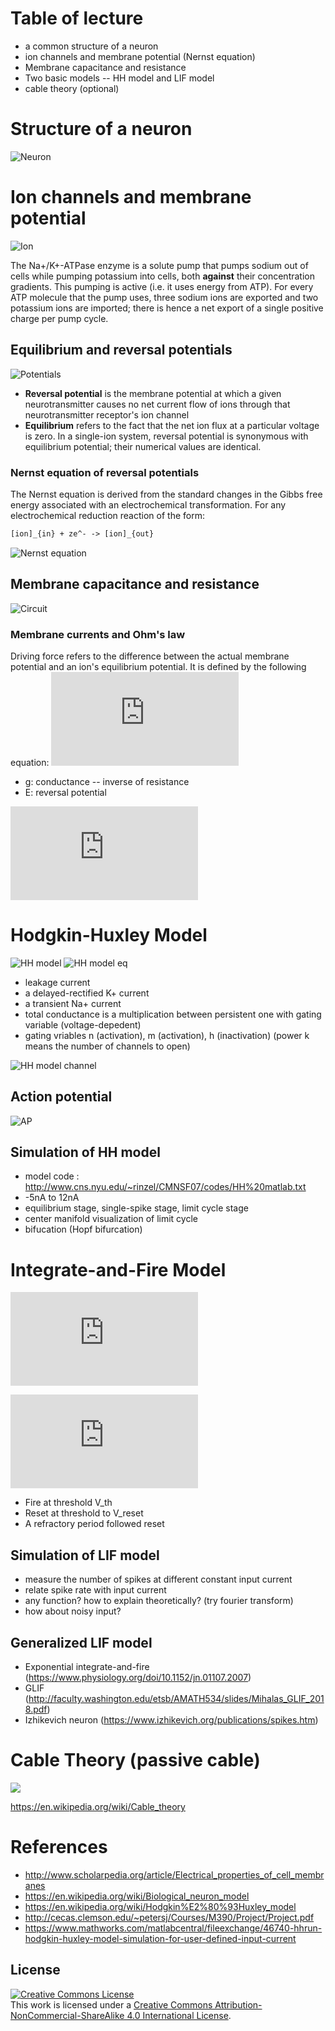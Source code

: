 # Table of lecture
* a common structure of a neuron
* ion channels and membrane potential (Nernst equation)
* Membrane capacitance and resistance
* Two basic models -- HH model and LIF model
* cable theory (optional)



# Structure of a neuron
![Neuron](https://upload.wikimedia.org/wikipedia/commons/thumb/b/b5/Neuron.svg/800px-Neuron.svg.png)

# Ion channels and membrane potential
![Ion](https://image.slidesharecdn.com/actionpotentials-animalsystems-141110120811-conversion-gate02/95/action-potentials-animal-systems-2-638.jpg?cb=1415621630)

The Na+/K+-ATPase enzyme is a solute pump that pumps sodium out of cells while pumping potassium into cells, both **against** their concentration gradients. This pumping is active (i.e. it uses energy from ATP). For every ATP molecule that the pump uses, three sodium ions are exported and two potassium ions are imported; there is hence a net export of a single positive charge per pump cycle.

## Equilibrium and reversal potentials
![Potentials](http://www.physiologyweb.com/lecture_notes/resting_membrane_potential/figs/measuring_the_membrane_potential_basic_method_w.jpg)

* **Reversal potential** is the membrane potential at which a given neurotransmitter causes no net current flow of ions through that neurotransmitter receptor's ion channel
* **Equilibrium** refers to the fact that the net ion flux at a particular voltage is zero. In a single-ion system, reversal potential is synonymous with equilibrium potential; their numerical values are identical.

### Nernst equation of reversal potentials
The Nernst equation is derived from the standard changes in the Gibbs free energy associated with an electrochemical transformation. For any electrochemical reduction reaction of the form:
```latex
[ion]_{in} + ze^- -> [ion]_{out}
```

![Nernst equation](http://digitalfirst.bfwpub.com/principles_of_life/asset/act_3401_nernst_equation/act3401l1.png)

## Membrane capacitance and resistance
![Circuit](https://www.researchgate.net/profile/Alessio_Franci/publication/300414100/figure/fig1/AS:364002174619658@1463796289737/Examples-of-neuronal-circuits-A-Electrical-circuit-of-the-Hodgkin-Huxley-model-taken.ppm)

### Membrane currents and Ohm's law
Driving force refers to the difference between the actual membrane potential and an ion's equilibrium potential. It is defined by the following equation:
![](https://latex.codecogs.com/gif.latex?i_m%20%3D%20%5Csum_j%20g_j%28V-E_j%29)
* g: conductance -- inverse of resistance
* E: reversal potential

![](https://latex.codecogs.com/gif.latex?%5Cfrac%7BdQ%7D%7Bdt%7D%3DC_m%5Cfrac%7BdV%7D%7Bdt%7D%3D-i_m%20&plus;%20i_%7Bext%7D)

# Hodgkin-Huxley Model
![HH model](https://upload.wikimedia.org/wikipedia/commons/thumb/9/98/Hodgkin-Huxley.svg/350px-Hodgkin-Huxley.svg.png)
![HH model eq](http://www.math.pitt.edu/~bard/bardware/tut/gif/hh.gif)

* leakage current
* a delayed-rectified K+ current
* a transient Na+ current
* total conductance is a multiplication between persistent one with gating variable (voltage-depedent)
* gating vriables n (activation), m (activation), h (inactivation) (power k means the number of channels to open)

![HH model channel](http://ecee.colorado.edu/~ecen4831/cnsweb/hhact.gif)
## Action potential
![AP](https://encrypted-tbn0.gstatic.com/images?q=tbn:ANd9GcQnbGkwVX2WGVazPfW-Z2EuKS14FRTrqAkxe0EhoN-vlEzb3U7S)

## Simulation of HH model
* model code : http://www.cns.nyu.edu/~rinzel/CMNSF07/codes/HH%20matlab.txt
* -5nA to 12nA
* equilibrium stage, single-spike stage, limit cycle stage
* center manifold visualization of limit cycle
* bifucation (Hopf bifurcation)

# Integrate-and-Fire Model
![](https://latex.codecogs.com/gif.latex?C_m%5Cfrac%7BdV%7D%7Bdt%7D%20%3D%20-g_L%28V-E_L%29%20&plus;%20I_%7Bext%7D)

![](https://latex.codecogs.com/gif.latex?%5Ctau_m%5Cfrac%7BdV%7D%7Bdt%7D%20%3D%20-%28V-E_L%29%20&plus;%20I_%7Bext%7DR_m)

* Fire at threshold V_th
* Reset at threshold to V_reset
* A refractory period followed reset

## Simulation of LIF model
* measure the number of spikes at different constant input current
* relate spike rate with input current
* any function? how to explain theoretically? (try fourier transform)
* how about noisy input?

## Generalized LIF model
* Exponential integrate-and-fire (https://www.physiology.org/doi/10.1152/jn.01107.2007)
* GLIF (http://faculty.washington.edu/etsb/AMATH534/slides/Mihalas_GLIF_2018.pdf)
* Izhikevich neuron (https://www.izhikevich.org/publications/spikes.htm)

# Cable Theory (passive cable)
![](https://upload.wikimedia.org/wikipedia/commons/thumb/0/0c/Cable_theory_Neuron_RC_circuit_v3.svg/600px-Cable_theory_Neuron_RC_circuit_v3.svg.png)

https://en.wikipedia.org/wiki/Cable_theory


# References
* http://www.scholarpedia.org/article/Electrical_properties_of_cell_membranes
* https://en.wikipedia.org/wiki/Biological_neuron_model
* https://en.wikipedia.org/wiki/Hodgkin%E2%80%93Huxley_model
* http://cecas.clemson.edu/~petersj/Courses/M390/Project/Project.pdf
* https://www.mathworks.com/matlabcentral/fileexchange/46740-hhrun-hodgkin-huxley-model-simulation-for-user-defined-input-current


## License
<a rel="license" href="http://creativecommons.org/licenses/by-nc-sa/4.0/"><img alt="Creative Commons License" style="border-width:0" src="https://i.creativecommons.org/l/by-nc-sa/4.0/88x31.png" /></a><br />This work is licensed under a <a rel="license" href="http://creativecommons.org/licenses/by-nc-sa/4.0/">Creative Commons Attribution-NonCommercial-ShareAlike 4.0 International License</a>.
